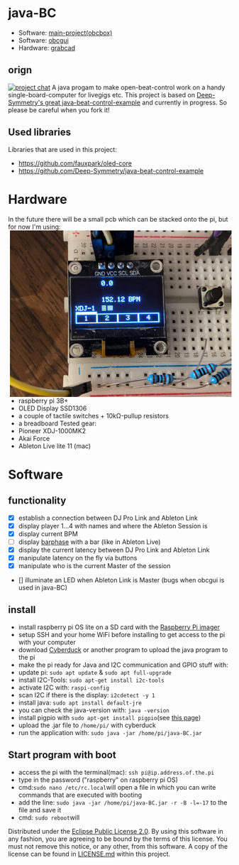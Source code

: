 # java-BC
* Software: [main-project(obcbox)](https://github.com/kokospalme/java-BC)
* Software: [obcgui](https://github.com/kokospalme/obcgui/)
* Hardware: [grabcad](https://grabcad.com/library/obcbox-enclosure-v1-0-1)
## orign
[![project chat](https://img.shields.io/badge/chat-on%20zulip-brightgreen)](https://deep-symmetry.zulipchat.com/#narrow/stream/278354-carabiner)
A java progam to make open-beat-control work on a handy single-board-computer for livegigs etc. This project is based on [Deep-Symmetry's great java-beat-control-example](https://github.com/Deep-Symmetry/java-beat-control-example) and currently in progress. So please be careful when you fork it!

## Used libraries
Libraries that are used in this project:
* https://github.com/fauxpark/oled-core
* https://github.com/Deep-Symmetry/java-beat-control-example

# Hardware
In the future there will be a small pcb which can be stacked onto the pi, but for now I'm using:
<a href=""><img align="right" alt="GUI" src="doc/OLED1.jpg" width="500"></a>
* raspberry pi 3B+
* OLED Display SSD1306
* a couple of tactile switches + 10kΩ-pullup resistors
* a breadboard
Tested gear:
* Pioneer XDJ-1000MK2
* Akai Force
* Ableton Live lite 11 (mac)


# Software
## functionality
* [x] establish a connection between DJ Pro Link and Ableton Link
* [X] display player 1...4 with names and where the Ableton Session is 
* [X] display current BPM
* [ ] display [barphase](https://github.com/kokospalme/java-BC/blob/main/doc/BarphaseAbleton.mov) with a bar (like in Ableton Live)
* [X] display the current latency between DJ Pro Link and Ableton Link
* [X] manipulate latency on the fly via buttons
* [X] manipulate who is the current Master of the session
* [] illuminate an LED when Ableton Link is Master (bugs when obcgui is used in java-BC)

## install
* install raspberry pi OS lite on a SD card with the [Raspberry Pi imager](https://www.raspberrypi.com/software/)
* setup SSH and your home WiFi before installing to get access to the pi with your computer
* download [Cyberduck](https://cyberduck.io/) or another program to upload the java program to the pi
* make the pi ready for Java and I2C communication and GPIO stuff with:
* update pi: ```sudo apt update``` & ```sudo apt full-upgrade```
* install I2C-Tools: ```sudo apt-get install i2c-tools```
* activate I2C with: ```raspi-config```
* scan I2C if there is the display: ```i2cdetect -y 1```
* install java: ```sudo apt install default-jre```
* you can check the java-version with: ```java -version ```
* install pigpio with ```sudo apt-get install pigpio```(see [this page](https://stackoverflow.com/questions/29721389/pi4j-unable-to-load-libpi4j-so-using-path))
* upload the .jar file to ```/home/pi/``` with cyberduck
* run the application with: ```sudo java -jar /home/pi/java-BC.jar```

## Start program with boot
* access the pi with the terminal(mac): ```ssh pi@ip.address.of.the.pi```
* type in the password ("raspberry" on raspberry pi OS)
* cmd:```sudo nano /etc/rc.local```will open a file in which you can write commands that are executed with booting
* add the line: ```sudo java -jar /home/pi/java-BC.jar -r -B -l=-17``` to the file and save it
* cmd: ```sudo reboot```will 




Distributed under the [Eclipse Public License
2.0](https://opensource.org/licenses/EPL-2.0). By using this software
in any fashion, you are agreeing to be bound by the terms of this
license. You must not remove this notice, or any other, from this
software. A copy of the license can be found in
[LICENSE.md](https://github.com/Deep-Symmetry/beat-carabiner/blob/master/LICENSE.md)
within this project.
